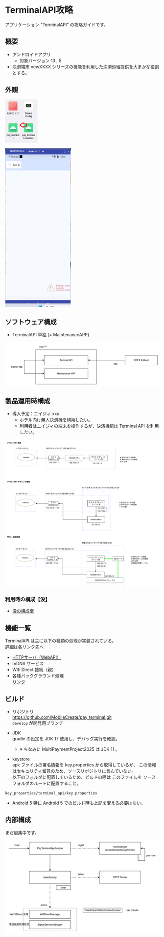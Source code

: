 # TerminalAPI攻略

アプリケーション "TerminalAPI" の攻略ガイドです。

## 概要
- アンドロイドアプリ
  - 対象バージョン 13 , 5
- 決済端末 newXXXX シリーズの機能を利用した決済処理提供を大まかな役割とする。

## 外観

![アイコン](./img/outlook-1.png)

![起動後](./img/outlook-2.png)

## ソフトウェア構成

- TerminalAPI 単独 (+ MaintenanceAPP)

![構成](./img/structure-1.png)




## 製品運用時構成

  - 導入予定：エイジィ xxx  
    - ホテル向け無人決済機を構築したい。  
    - 利用者はエイジィの端末を操作するが、決済機能は Terminal API を利用したい。

![エイジィ](./img/product-structure-1.png)


### 利用時の構成【没】 

- [没の構成案](./terminal-api-x-top-botu.md)



## 機能一覧

TerminalAPI は主に以下の種類の処理が実装されている。  
詳細は各リンク先へ

- [HTTPサーバ（WebAPI）](./terminal-api-1-0-http.md)
- mDNS サービス
- Wifi Direct 接続（親）
- 各種バックグラウンド処理  
  [リンク](./terminal-api-4-background.md)
　　
　　
　

## ビルド

- リポジトリ  
  https://github.com/MobileCreate/pay_terminal.git  
  `develop` が開発用ブランチ

- JDK  
  gradle の設定を JDK 17 使用し、デバッグ実行を確認。  


  - ※ ちなみに MultiPaymentProject2025 は JDK 11 。


- keystore  
  apk ファイルの署名情報を key.properties から取得しているが、
  この情報はセキュリティ留意のため、ソースリポジトリに含んでいない。  
  以下のフォルダに配置しているため、ビルドの際は このファイルを ソースフォルダのルートに配置すること。

```
key_properties/terminal_api/key.properties
```

- Android 5 
  特に Android 5 でのビルド時も上記を変える必要はない。
  

## 内部構成

まだ編集中です。

![構成２](./img/internal-structure.png)

